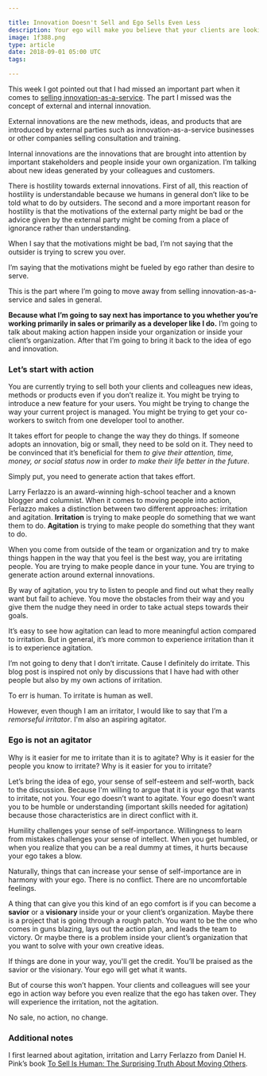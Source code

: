 ```yaml
---

title: Innovation Doesn't Sell and Ego Sells Even Less
description: Your ego will make you believe that your clients are looking for a savior, not a servant
image: 1f388.png
type: article
date: 2018-09-01 05:00 UTC
tags:

---
```


This week I got pointed out that I had missed an important part when it comes to [selling innovation-as-a-service](http://www.flashover.blog/posts/innovation-doesn-t-sell/). The part I missed was the concept of external and internal innovation.

External innovations are the new methods, ideas, and products that are introduced by external parties such as innovation-as-a-service businesses or other companies selling consultation and training.

Internal innovations are the innovations that are brought into attention by important stakeholders and people inside your own organization. I’m talking about new ideas generated by your colleagues and customers.

There is hostility towards external innovations. First of all, this reaction of hostility is understandable because we humans in general don’t like to be told what to do by outsiders. The second and a more important reason for hostility is that the motivations of the external party might be bad or the advice given by the external party might be coming from a place of ignorance rather than understanding.

When I say that the motivations might be bad, I’m not saying that the outsider is trying to screw you over.

I’m saying that the motivations might be fueled by ego rather than desire to serve.

This is the part where I’m going to move away from selling innovation-as-a-service and sales in general.

**Because what I’m going to say next has importance to you whether you’re working primarily in sales or primarily as a developer like I do.** I’m going to talk about making action happen inside your organization or inside your client’s organization. After that I’m going to bring it back to the idea of ego and innovation.

### Let’s start with action

You are currently trying to sell both your clients and colleagues new ideas, methods or products even if you don’t realize it. You might be trying to introduce a new feature for your users. You might be trying to change the way your current project is managed. You might be trying to get your co-workers to switch from one developer tool to another.

It takes effort for people to change the way they do things. If someone adopts an innovation, big or small, they need to be sold on it. They need to be convinced that it’s beneficial for them *to give their attention, time, money, or social status now* in order *to make their life better in the future*.

Simply put, you need to generate action that takes effort.

Larry Ferlazzo is an award-winning high-school teacher and a known blogger and columnist. When it comes to moving people into action, Ferlazzo makes a distinction between two different approaches: irritation and agitation. **Irritation** is trying to make people do something that we want them to do. **Agitation** is trying to make people do something that they want to do.

When you come from outside of the team or organization and try to make things happen in the way that you feel is the best way, you are irritating people. You are trying to make people dance in your tune. You are trying to generate action around external innovations.

By way of agitation, you try to listen to people and find out what they really want but fail to achieve. You move the obstacles from their way and you give them the nudge they need in order to take actual steps towards their goals.

It’s easy to see how agitation can lead to more meaningful action compared to irritation. But in general, it’s more common to experience irritation than it is to experience agitation.

I’m not going to deny that I don’t irritate. Cause I definitely do irritate. This blog post is inspired not only by discussions that I have had with other people but also by my own actions of irritation.

To err is human. To irritate is human as well.

However, even though I am an irritator, I would like to say that I’m a *remorseful irritator*. I'm also an aspiring agitator.

### Ego is not an agitator

Why is it easier for me to irritate than it is to agitate? Why is it easier for the people you know to irritate? Why is it easier for you to irritate?

Let’s bring the idea of ego, your sense of self-esteem and self-worth, back to the discussion. Because I'm willing to argue that it is your ego that wants to irritate, not you. Your ego doesn’t want to agitate. Your ego doesn’t want you to be humble or understanding (important skills needed for agitation) because those characteristics are in direct conflict with it.

Humility challenges your sense of self-importance. Willingness to learn from mistakes challenges your sense of intellect. When you get humbled, or when you realize that you can be a real dummy at times, it hurts because your ego takes a blow.

Naturally, things that can increase your sense of self-importance are in harmony with your ego. There is no conflict. There are no uncomfortable feelings.

A thing that can give you this kind of an ego comfort is if you can become a **savior** or a **visionary** inside your or your client’s organization. Maybe there is a project that is going through a rough patch. You want to be the one who comes in guns blazing, lays out the action plan, and leads the team to victory. Or maybe there is a problem inside your client’s organization that you want to solve with your own creative ideas.

If things are done in your way, you'll get the credit. You’ll be praised as the savior or the visionary. Your ego will get what it wants.

But of course this won’t happen. Your clients and colleagues will see your ego in action way before you even realize that the ego has taken over. They will experience the irritation, not the agitation.

No sale, no action, no change.

### Additional notes

I first learned about agitation, irritation and Larry Ferlazzo from Daniel H. Pink’s book [To Sell Is Human: The Surprising Truth About Moving Others](https://www.amazon.com/Sell-Human-Surprising-Moving-Others/dp/1594631905).
